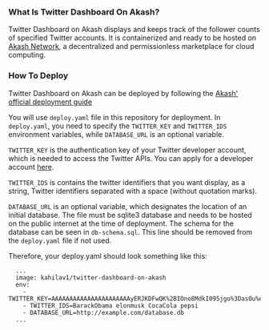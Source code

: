### What Is Twitter Dashboard On Akash?

Twitter Dashboard on Akash displays and keeps track of the follower counts of specified Twitter accounts. It is containerized and ready to be hosted on [Akash Network](https://akash.network/), a decentralized and permissionless marketplace for cloud computing.

### How To Deploy

Twitter Dashboard on Akash can be deployed by following the [Akash' official deployment guide](https://docs.akash.network/cli/deployment#create-the-deployment-configuration)

You will use `deploy.yaml` file in this repository for deployment. In `deploy.yaml`, you need to specify the `TWITTER_KEY` and `TWITTER_IDS` environment variables, while `DATABASE_URL` is an optional variable. 

`TWITTER_KEY` is the authentication key of your Twitter developer account, which is needed to access the Twitter APIs. You can apply for a developer account [here]( https://developer.twitter.com/). 

`TWITTER_IDS` is contains the twitter identifiers that you want display, as a string, Twitter identifiers separated with a space (without quotation marks). 

`DATABASE_URL` is an optional variable, which designates the location of an initial database. The file must be sqlite3 database and needs to be hosted on the public internet at the time of deployment. The schema for the database can be seen in `db-schema.sql`. This line should be removed from the `deploy.yaml` file if not used.

Therefore, your deploy.yaml should look something like this:

```
  ...
  image: kahilav1/twitter-dashboard-on-akash
  env:
    - TWITTER_KEY=AAAAAAAAAAAAAAAAAAAAAAyERJKDFwQK%2BIOno8MdkI095jgo%3DasOu%eraI42PvrekjTK24dpXuJEAwmDHktV5zVeAyRdozTZ8D
    - TWITTER_IDS=BarackObama elonmusk CocaCola pepsi
    - DATABASE_URL=http://example.com/database.db
  ...
```
